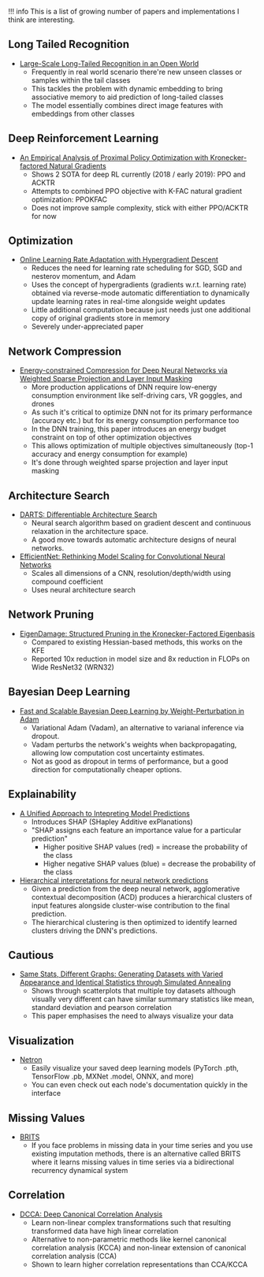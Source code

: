 !!! info
    This is a list of growing number of papers and implementations I think are interesting.

## Long Tailed Recognition
- [Large-Scale Long-Tailed Recognition in an Open World](https://arxiv.org/abs/1904.05160)
    - Frequently in real world scenario there're new unseen classes or samples within the tail classes
    - This tackles the problem with dynamic embedding to bring associative memory to aid prediction of long-tailed classes
    - The model essentially combines direct image features with embeddings from other classes
    
## Deep Reinforcement Learning
- [An Empirical Analysis of Proximal Policy Optimization with Kronecker-factored Natural Gradients](https://arxiv.org/pdf/1801.05566.pdf)
	- Shows 2 SOTA for deep RL currently (2018 / early 2019): PPO and ACKTR
	- Attempts to combined PPO objective with K-FAC natural gradient optimization: PPOKFAC
	- Does not improve sample complexity, stick with either PPO/ACKTR for now

## Optimization
- [Online Learning Rate Adaptation with Hypergradient Descent](https://arxiv.org/abs/1703.04782)
	- Reduces the need for learning rate scheduling for SGD, SGD and nesterov momentum, and Adam
	- Uses the concept of hypergradients (gradients w.r.t. learning rate) obtained via reverse-mode automatic differentiation to dynamically update learning rates in real-time alongside weight updates
	- Little additional computation because just needs just one additional copy of original gradients store in memory
	- Severely under-appreciated paper

## Network Compression 
- [Energy-constrained Compression for Deep Neural Networks via Weighted Sparse Projection and Layer Input Masking](https://arxiv.org/abs/1806.04321)
    - More production applications of DNN require low-energy consumption environment like self-driving cars, VR goggles, and drones
    - As such it's critical to optimize DNN not for its primary performance (accuracy etc.) but for its energy consumption performance too 
    - In the DNN training, this paper introduces an energy budget constraint on top of other optimization objectives
    - This allows optimization of multiple objectives simultaneously (top-1 accuracy and energy consumption for example)
    - It's done through weighted sparse projection and layer input masking 
    
## Architecture Search
- [DARTS: Differentiable Architecture Search](https://arxiv.org/abs/1806.09055)
    - Neural search algorithm based on gradient descent and continuous relaxation in the architecture space. 
    - A good move towards automatic architecture designs of neural networks.
- [EfficientNet: Rethinking Model Scaling for Convolutional Neural Networks](https://arxiv.org/abs/1905.11946)
    - Scales all dimensions of a CNN, resolution/depth/width using compound coefficient
    - Uses neural architecture search
   
## Network Pruning
- [EigenDamage: Structured Pruning in the Kronecker-Factored Eigenbasis](https://arxiv.org/abs/1905.05934)
    - Compared to existing Hessian-based methods, this works on the KFE
    - Reported 10x reduction in model size and 8x reduction in FLOPs on Wide ResNet32 (WRN32)
    
## Bayesian Deep Learning
- [Fast and Scalable Bayesian Deep Learning by Weight-Perturbation in Adam](https://arxiv.org/abs/1806.04854)
    - Variational Adam (Vadam), an alternative to varianal inference via dropout.
    - Vadam perturbs the network's weights when backpropagating, allowing low computation cost uncertainty estimates. 
    - Not as good as dropout in terms of performance, but a good direction for computationally cheaper options.

## Explainability
- [A Unified Approach to Intepreting Model Predictions](https://arxiv.org/pdf/1705.07874.pdf)
    - Introduces SHAP (SHapley Additive exPlanations)
    - "SHAP assigns each feature an importance value for a particular prediction"
        - Higher positive SHAP values (red) = increase the probability of the class
        - Higher negative SHAP values (blue) = decrease the probability of the class
- [Hierarchical interpretations for neural network predictions](https://openreview.net/pdf?id=SkEqro0ctQ)
    - Given a prediction from the deep neural network, agglomerative contextual decomposition (ACD) produces a hierarchical clusters of input features alongside cluster-wise contribution to the final prediction.
    - The hierarchical clustering is then optimized to identify learned clusters driving the DNN's predictions.

## Cautious
- [Same Stats, Different Graphs: Generating Datasets with Varied Appearance and Identical Statistics through Simulated Annealing](https://www.autodeskresearch.com/publications/samestats)
    - Shows through scatterplots that multiple toy datasets although visually very different can have similar summary statistics like mean, standard deviation and pearson correlation
    - This paper emphasises the need to always visualize your data
    
## Visualization
- [Netron](https://github.com/lutzroeder/netron)
    - Easily visualize your saved deep learning models (PyTorch .pth, TensorFlow .pb, MXNet .model, ONNX, and more)
    - You can even check out each node's documentation quickly in the interface

## Missing Values
- [BRITS](https://arxiv.org/abs/1805.10572)
    - If you face problems in missing data in your time series and you use existing imputation methods, there is an alternative called BRITS where it learns missing values in time series via a bidirectional recurrency dynamical system

## Correlation 
- [DCCA: Deep Canonical Correlation Analysis](http://proceedings.mlr.press/v28/andrew13.pdf)
    - Learn non-linear complex transformations such that resulting transformed data have high linear correlation
    - Alternative to non-parametric methods like kernel canonical correlation analysis (KCCA) and non-linear extension of canonical correlation analysis (CCA)
    - Shown to learn higher correlation representations than CCA/KCCA